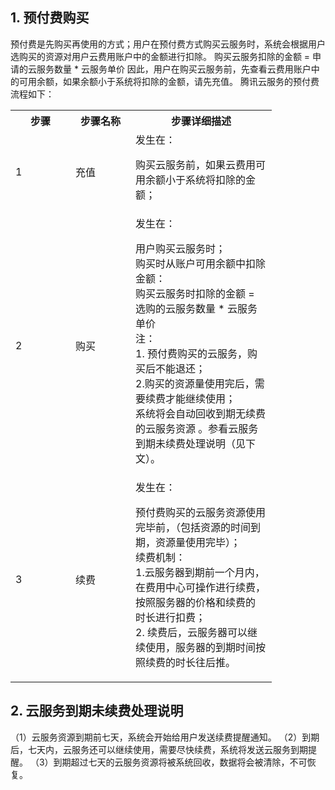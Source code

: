 ## 1. 预付费购买

预付费是先购买再使用的方式；用户在预付费方式购买云服务时，系统会根据用户选购买的资源对用户云费用账户中的金额进行扣除。
购买云服务扣除的金额 = 申请的云服务数量 * 云服务单价
因此，用户在购买云服务前，先查看云费用账户中的可用余额，如果余额小于系统将扣除的金额，请先充值。
腾讯云服务的预付费流程如下：
<table class="t">
<tbody><tr>
<th width="80">步骤
</th><th width="80">步骤名称
</th><th width="210"> 步骤详细描述
</th></tr>
<tr>
<td> 1
</td><td> 充值
</td><td> 发生在：<br>
<p>购买云服务前，如果云费用可用余额小于系统将扣除的金额；
</p>
</td></tr>
<tr>
<td> 2
</td><td> 购买
</td><td> 发生在：<br>
<p>用户购买云服务时；<br>
购买时从账户可用余额中扣除金额：<br>
购买云服务时扣除的金额 = 选购的云服务数量 * 云服务单价
<br>
注：<br>
1. 预付费购买的云服务，购买后不能退还；<br>
2.购买的资源量使用完后，需要续费才能继续使用；<br>
系统将会自动回收到期无续费的云服务资源 。参看云服务到期未续费处理说明（见下文）。
</p>
</td></tr>
<tr>
<td> 3
</td><td> 续费
</td><td> 发生在：<br>
<p>预付费购买的云服务资源使用完毕前，（包括资源的时间到期，资源量使用完毕）；<br>
续费机制：<br>
1.云服务器到期前一个月内，在费用中心可操作进行续费，按照服务器的价格和续费的
时长进行扣费；<br>
2. 续费后，云服务器可以继续使用，服务器的到期时间按照续费的时长往后推。<br>
</p>
</td></tr></tbody></table>

## 2. 云服务到期未续费处理说明

（1）云服务资源到期前七天，系统会开始给用户发送续费提醒通知。 
（2）到期后，七天内，云服务还可以继续使用，需要尽快续费，系统将发送云服务到期提醒。 
（3）到期超过七天的云服务资源将被系统回收，数据将会被清除，不可恢复。 